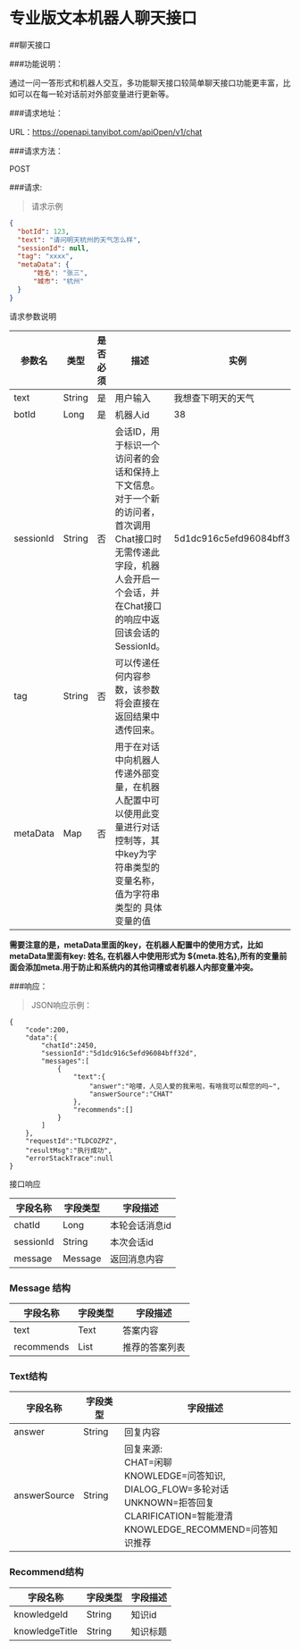 # 专业版文本机器人聊天接口

##聊天接口

###功能说明：

通过一问一答形式和机器人交互，多功能聊天接口较简单聊天接口功能更丰富，比如可以在每一轮对话前对外部变量进行更新等。 



###请求地址：

URL：https://openapi.tanyibot.com/apiOpen/v1/chat

###请求方法：

POST

###请求:

> 请求示例

```json
{
  "botId": 123,
  "text": "请问明天杭州的天气怎么样",
  "sessionId": null,
  "tag": "xxxx",
  "metaData": {
      "姓名": "张三",
      "城市": "杭州"
  }
}
```

请求参数说明

| 参数名    | 类型   | 是否必须 | 描述                                                         | 实例                     |
| --------- | ------ | -------- | ------------------------------------------------------------ | ------------------------ |
| text      | String | 是       | 用户输入                                                     | 我想查下明天的天气       |
| botId   | Long   | 是       | 机器人id                                                     | 38                       |
| sessionId | String | 否       | 会话ID，用于标识一个访问者的会话和保持上下文信息。<br/>对于一个新的访问者，首次调用Chat接口时无需传递此字段，机器人会开启一个会话，并在Chat接口的响应中返回该会话的SessionId。 | 5d1dc916c5efd96084bff32d |
| tag       | String | 否       | 可以传递任何内容参数，该参数将会直接在返回结果中透传回来。   |                          |
| metaData  | Map   | 否       | 用于在对话中向机器人传递外部变量，在机器人配置中可以使用此变量进行对话控制等，其中key为字符串类型的变量名称，值为字符串类型的 具体变量的值 |                          |

**需要注意的是，metaData里面的key，在机器人配置中的使用方式，比如metaData里面有key: 姓名, 在机器人中使用形式为 ${meta.姓名},所有的变量前面会添加meta.用于防止和系统内的其他词槽或者机器人内部变量冲突。**

###响应：

> JSON响应示例：

```
{
    "code":200,
    "data":{
        "chatId":2450,
        "sessionId":"5d1dc916c5efd96084bff32d",
        "messages":[
            {
                "text":{
                    "answer":"哈喽，人见人爱的我来啦，有啥我可以帮您的吗~",
                    "answerSource":"CHAT"
                },
                "recommends":[]
            }
        ]
    },
    "requestId":"TLDCOZPZ",
    "resultMsg":"执行成功",
    "errorStackTrace":null
}

```

接口响应

| 字段名称  | 字段类型 | 字段描述       |
| --------- | -------- | -------------- |
| chatId    | Long     | 本轮会话消息id |
| sessionId | String   | 本次会话id     |
| message   | Message  | 返回消息内容   |

### Message 结构

| 字段名称  | 字段类型  | 字段描述                                                   |
| --------- | --------- | ---------------------------------------------------------- |
| text      | Text      | 答案内容             |
| recommends | List<Recommend> | 推荐的答案列表 |

### Text结构

| 字段名称     | 字段类型 | 字段描述                                                     |
| ------------ | -------- | ------------------------------------------------------------ |
| answer       | String   | 回复内容                                                     |
| answerSource | String   | 回复来源: <br>CHAT=闲聊<br> KNOWLEDGE=问答知识,<br>DIALOG_FLOW=多轮对话<br>UNKNOWN=拒答回复<br>CLARIFICATION=智能澄清<br>KNOWLEDGE_RECOMMEND=问答知识推荐 |

### Recommend结构

| 字段名称       | 字段类型 | 字段描述 |
| -------------- | -------- | -------- |
| knowledgeId    | String   | 知识id   |
| knowledgeTitle | String   | 知识标题 |



